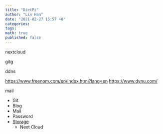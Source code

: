 ```yaml
---
title: "DietPi"
author: "Lin Han"
date: "2021-02-27 15:57 +8"
categories:
tags:
math: true
published: false
---
```


nextcloud

gitg

ddns

https://www.freenom.com/en/index.html?lang=en
https://www.dynu.com/

mail

- Git
- Blog
- Mail
- Password
- [Storage](https://www.tecmint.com/free-open-source-cloud-storage-tools-for-linux/)
  - Next Cloud
